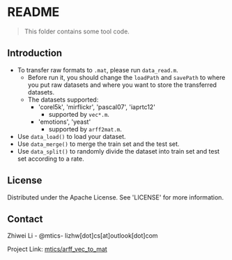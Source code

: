 # README

> This folder contains some tool code.

## Introduction

- To transfer raw formats to `.mat`, please run `data_read.m`.
  - Before run it, you should change the `loadPath` and `savePath` to where you put raw datasets and where you want to store the transferred datasets.
  - The datasets supported:
    - 'corel5k', 'mirflickr', 'pascal07', 'iaprtc12'
      - supported by `vec*.m`.
    - 'emotions', 'yeast'
      - supported by `arff2mat.m`.
- Use `data_load()` to load your dataset.
- Use `data_merge()` to merge the train set and the test set.
- Use `data_split()` to randomly divide the dataset into train set and test set according to a rate.

## License

Distributed under the Apache License. See 'LICENSE' for more information.

## Contact

Zhiwei Li - @mtics- lizhw[dot]cs[at]outlook[dot]com

Project Link: [mtics/arff_vec_to_mat](https://github.com/mtics/arff_vec_to_mat)
